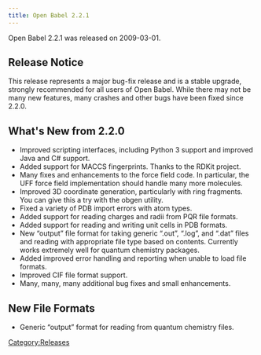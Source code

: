 ```yaml
---
title: Open Babel 2.2.1
---
```


Open Babel 2.2.1 was released on 2009-03-01.

Release Notice
--------------

This release represents a major bug-fix release and is a stable upgrade, strongly recommended for all users of Open Babel. While there may not be many new features, many crashes and other bugs have been fixed since 2.2.0.

What's New from 2.2.0
---------------------

-   Improved scripting interfaces, including Python 3 support and improved Java and C\# support.
-   Added support for MACCS fingerprints. Thanks to the RDKit project.
-   Many fixes and enhancements to the force field code. In particular, the UFF force field implementation should handle many more molecules.
-   Improved 3D coordinate generation, particularly with ring fragments. You can give this a try with the obgen utility.
-   Fixed a variety of PDB import errors with atom types.
-   Added support for reading charges and radii from PQR file formats.
-   Added support for reading and writing unit cells in PDB formats.
-   New “output” file format for taking generic “.out”, “.log”, and “.dat” files and reading with appropriate file type based on contents. Currently works extremely well for quantum chemistry packages.
-   Added improved error handling and reporting when unable to load file formats.
-   Improved CIF file format support.
-   Many, many, many additional bug fixes and small enhancements.

New File Formats
----------------

-   Generic “output” format for reading from quantum chemistry files.

[Category:Releases](/Category:Releases "wikilink")
